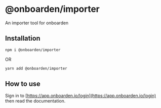 # @onboarden/importer

An importer tool for onboarden

## Installation

```sh
npm i @onboarden/importer
```

OR

```sh
yarn add @onboarden/importer
```

## How to use

Sign in to [https://app.onboarden.io/login](https://app.onboarden.io/login) then read the documentation.
